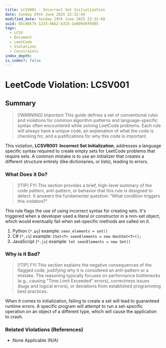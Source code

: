 ```yaml
---
title: LCSV001 - Incorrect Set Initialization
date: Sunday 29th June 2025 22:32:49
modified_date: Sunday 29th June 2025 22:32:49
uuid: 85c80575-1233-46b2-b315-1e809d9f0d95
tags:
  - LCSV
  - Document
  - LeetCode
  - Violations
  - Constraints
index_depth: 
is_index?: false
---
```


# LeetCode Violation: LCSV001

## Summary

> [!WARNING] Important
> This guide defines a set of conventional rules and violations for common algorithm patterns and language-specific syntax often encountered while solving LeetCode problems. Each rule will always have a unique code, an explanation of what the code is checking for, and a justifications for why this code is important.

This violation, **LCSVR001: Incorrect Set Initialization**, addresses a language specific syntax required to create empty sets for LeetCode problems that require sets. A common mistake is to use an initializer that creates a different structure entirely (like dictionaries, or lists), leading to errors.

### What Does it Do?

> [!TIP] FYI
> This section provides a brief, high-level summary of the code pattern, anti-pattern, or behavior that this rule is designed to detect. It answers the fundamental question: "What condition triggers this violation?"

This rule flags the use of using incorrect syntax for creating sets. It's triggered when a developer used a literal or constructor in a non-set object, which would eventually fail when set-specific methods are called on it.

1. Python (`*.py`) example: `seen_elements = set()`
2. C# (`*.cs`) example: `ISet<T> seenElements = new HashSet<T>();`
3. JavaScript (`*.js`) example: `let seenElements = new Set()`
### Why is it Bad?

> [!TIP] FYI 
> This section explains the negative consequences of the flagged code, justifying why it is considered an anti-pattern or a mistake. The reasoning typically focuses on performance bottlenecks (e.g., causing "Time Limit Exceeded" errors), correctness issues (bugs and logical errors), or deviations from established programming best practices.

When it comes to initialization, failing to create a set will lead to guaranteed runtime errors. A specific program will attempt to run a set-specific operation on an object of a different type, which will cause the application to crash. 

### Related Violations (References)
- None Applicable (N/A)